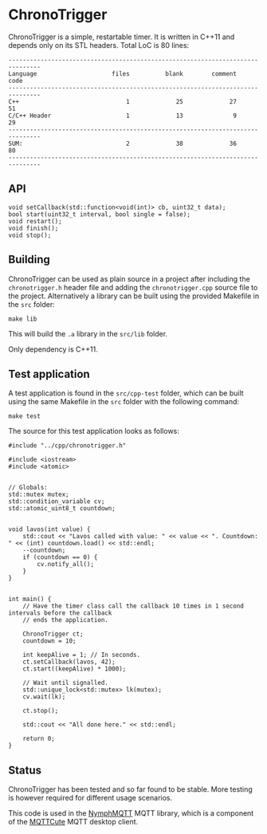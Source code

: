 # ChronoTrigger #

ChronoTrigger is a simple, restartable timer. It is written in C++11 and depends only on its STL headers. Total LoC is 80 lines:

    -------------------------------------------------------------------------------
	Language                     files          blank        comment           code
	-------------------------------------------------------------------------------
	C++                              1             25             27             51
	C/C++ Header                     1             13              9             29
	-------------------------------------------------------------------------------
	SUM:                             2             38             36             80
	-------------------------------------------------------------------------------

## API ##

	void setCallback(std::function<void(int)> cb, uint32_t data);
	bool start(uint32_t interval, bool single = false);
	void restart();
	void finish();
	void stop();

## Building ##

ChronoTrigger can be used as plain source in a project after including the `chronotrigger.h` header file and adding the `chronotrigger.cpp` source file to the project. Alternatively a library can be built using the provided Makefile in the `src` folder:

	make lib

This will build the `.a` library in the `src/lib` folder. 

Only dependency is C++11.

## Test application ##

A test application is found in the `src/cpp-test` folder, which can be built using the same Makefile in the `src` folder with the following command:

	make test

The source for this test application looks as follows:

	#include "../cpp/chronotrigger.h"

	#include <iostream>
	#include <atomic>


	// Globals:
	std::mutex mutex;
	std::condition_variable cv;
	std::atomic_uint8_t countdown;


	void lavos(int value) {
		std::cout << "Lavos called with value: " << value << ". Countdown: " << (int) countdown.load() << std::endl;
		--countdown;
		if (countdown == 0) {
			cv.notify_all();
		}
	}


	int main() {
		// Have the timer class call the callback 10 times in 1 second intervals before the callback
		// ends the application.
	
		ChronoTrigger ct;
		countdown = 10;
	
		int keepAlive = 1; // In seconds.
		ct.setCallback(lavos, 42);
		ct.start((keepAlive) * 1000);
	
		// Wait until signalled.
		std::unique_lock<std::mutex> lk(mutex);
		cv.wait(lk);
	
		ct.stop();
	
		std::cout << "All done here." << std::endl;
		
		return 0;
	}


## Status ##

ChronoTrigger has been tested and so far found to be stable. More testing is however required for different usage scenarios. 

This code is used in the [NymphMQTT](https://github.com/MayaPosch/NymphMQTT) MQTT library, which is a component of the [MQTTCute](https://github.com/MayaPosch/MQTTCute) MQTT desktop client.
